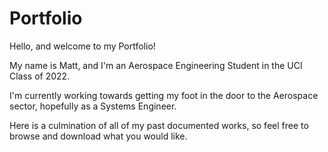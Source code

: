 # Portfolio
 
Hello, and welcome to my Portfolio!

My name is Matt, and I'm an Aerospace Engineering Student in the UCI Class of 2022.

I'm currently working towards getting my foot in the door to the Aerospace sector, hopefully as a Systems Engineer.

Here is a culmination of all of my past documented works, so feel free to browse and download what you would like.